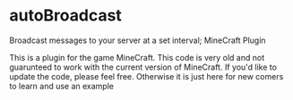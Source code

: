 # autoBroadcast
Broadcast messages to your server at a set interval; MineCraft Plugin

This is a plugin for the game MineCraft. This code is very old and not guarunteed to work with the current version of MineCraft. If you'd
like to update the code, please feel free. Otherwise it is just here for new comers to learn and use an example
